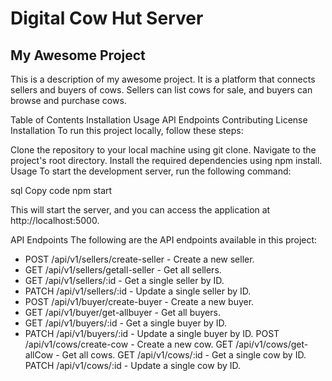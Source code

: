 # Digital Cow Hut Server

## My Awesome Project
This is a description of my awesome project. It is a platform that connects sellers and buyers of cows. Sellers can list cows for sale, and buyers can browse and purchase cows.

Table of Contents
Installation
Usage
API Endpoints
Contributing
License
Installation
To run this project locally, follow these steps:

Clone the repository to your local machine using git clone.
Navigate to the project's root directory.
Install the required dependencies using npm install.
Usage
To start the development server, run the following command:

sql
Copy code
npm start

This will start the server, and you can access the application at http://localhost:5000.

API Endpoints
The following are the API endpoints available in this project:

* POST /api/v1/sellers/create-seller - Create a new seller.
* GET /api/v1/sellers/getall-seller - Get all sellers.
* GET /api/v1/sellers/:id - Get a single seller by ID.
* PATCH /api/v1/sellers/:id - Update a single seller by ID.
* POST /api/v1/buyer/create-buyer - Create a new buyer.
* GET /api/v1/buyer/get-allbuyer - Get all buyers.
* GET /api/v1/buyers/:id - Get a single buyer by ID.
* PATCH /api/v1/buyers/:id - Update a single buyer by ID.
POST /api/v1/cows/create-cow - Create a new cow.
GET /api/v1/cows/get-allCow - Get all cows.
GET /api/v1/cows/:id - Get a single cow by ID.
PATCH /api/v1/cows/:id - Update a single cow by ID.
